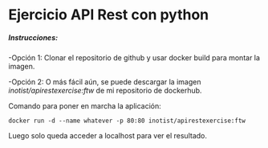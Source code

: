 # Ejercicio API Rest con python

##### Instrucciones:
-Opción 1: Clonar el repositorio de github y usar docker build para montar la imagen.

-Opción 2: O más fácil aún, se puede descargar la imagen *inotist/apirestexercise:ftw* de mi repositorio de dockerhub.

Comando para poner en marcha la aplicación:
```
docker run -d --name whatever -p 80:80 inotist/apirestexercise:ftw
```

Luego solo queda acceder a localhost para ver el resultado.
